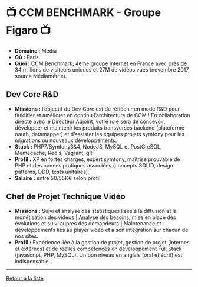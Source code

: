 # 📺 CCM BENCHMARK - Groupe Figaro 📺

- **Domaine :** Media
- **Où :** Paris
- **Quoi :** CCM Benchmark, 4ème groupe Internet en France avec près de 34 millions de visiteurs uniques et 27M de vidéos vues (novembre 2017, source Médiamétrie).

## Dev Core R&D

- **Missions :** l’objectif du Dev Core est de réfléchir en mode R&D pour fluidifier et améliorer en continu l’architecture de CCM ! En collaboration directe avec le Directeur Adjoint, votre rôle sera de concevoir, développer et maintenir les produits transverses backend (plateforme oauth, datamapper) et d’assister les équipes projets symfony pour les migrations ou nouveaux développements.
- **Stack :** PHP7/Symfony3&4, NodeJS, MySQL et PostGreSQL, Memecache, Redis, Vagrant, git
- **Profil :** XP en fortes charges, expert symfony, maîtrise prouvable de PHP et des bonnes pratiques associées (concepts SOLID, design patterns, DDD, tests unitaires).
- **Salaire :** entre 50/55K€ selon profil

## Chef de Projet Technique Vidéo

- **Missions :** Suivi et analyse des statistiques liées à la diffusion et la monétisation des vidéos |
Analyse des besoins, mise en place des évolutions et suivi auprès des demandeurs | Maintenance et développements liés au player vidéo et à son intégration sur chacun de nos sites.
- **Profil :** Expérience liée à la gestion de projet, gestion de projet (internes et externes) et de réelles compétences en développement Full Stack (javascript, PHP, MySQL). Un bon niveau en anglais (oral et écrit) est indispensable.

----
[Retour a la liste](#file-00readme-md)